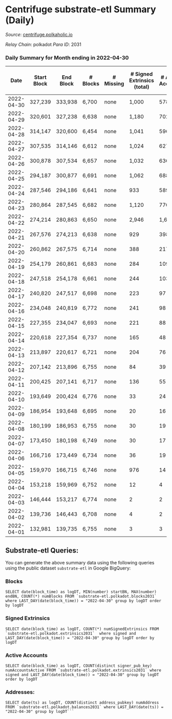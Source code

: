 # Centrifuge substrate-etl Summary (Daily)

_Source_: [centrifuge.polkaholic.io](https://centrifuge.polkaholic.io)

*Relay Chain*: polkadot
*Para ID*: 2031



### Daily Summary for Month ending in 2022-04-30


| Date | Start Block | End Block | # Blocks | # Missing | # Signed Extrinsics (total) | # Active Accounts | # Addresses with Balances | # Events | # Transfers | # XCM Transfers In | # XCM Transfers Out |
| ---- | ----------- | --------- | -------- | --------- | --------------------------- | ----------------- | ------------------------- | -------- | ----------- | ------------------ | ------------------- |
| 2022-04-30 | 327,239 | 333,938 | 6,700 | none  | 1,000 | 578 | 41,078 | 18,038 | 318 ($73,777.83) |   |   |
| 2022-04-29 | 320,601 | 327,238 | 6,638 | none  | 1,180 | 702 | 41,047 | 19,857 | 509 ($1,032,044) |   |   |
| 2022-04-28 | 314,147 | 320,600 | 6,454 | none  | 1,041 | 596 | 40,994 | 18,707 | 384 ($1,807.37) |   |   |
| 2022-04-27 | 307,535 | 314,146 | 6,612 | none  | 1,024 | 627 | 40,967 | 19,264 | 417 ($99,452.79) |   |   |
| 2022-04-26 | 300,878 | 307,534 | 6,657 | none  | 1,032 | 636 | 40,944 | 19,397 | 471 ($248,639) |   |   |
| 2022-04-25 | 294,187 | 300,877 | 6,691 | none  | 1,062 | 688 | 40,892 | 20,223 | 563 ($10,441.75) |   |   |
| 2022-04-24 | 287,546 | 294,186 | 6,641 | none  | 933 | 589 | 40,837 | 19,100 | 479 ($133,009) |   |   |
| 2022-04-23 | 280,864 | 287,545 | 6,682 | none  | 1,120 | 770 | 40,797 | 21,486 | 696 ($547,192) |   |   |
| 2022-04-22 | 274,214 | 280,863 | 6,650 | none  | 2,946 | 1,605 | 40,732 | 109,148 | 20,094 ($1,941,570) |   |   |
| 2022-04-21 | 267,576 | 274,213 | 6,638 | none  | 929 | 398 | 22,313 | 19,183 | 686 ($3,390,026) |   |   |
| 2022-04-20 | 260,862 | 267,575 | 6,714 | none  | 388 | 217 | 22,033 | 14,934 | 118 ($216,802) |   |   |
| 2022-04-19 | 254,179 | 260,861 | 6,683 | none  | 284 | 109 | 22,019 | 14,448 | 118 ($672,397) |   |   |
| 2022-04-18 | 247,518 | 254,178 | 6,661 | none  | 244 | 103 | 22,009 | 14,272 | 136 ($255.65) |   |   |
| 2022-04-17 | 240,820 | 247,517 | 6,698 | none  | 223 | 97 | 21,994 | 14,266 | 133 ($3,150.68) |   |   |
| 2022-04-16 | 234,048 | 240,819 | 6,772 | none  | 241 | 98 | 21,980 | 14,511 | 166 ($235,616) |   |   |
| 2022-04-15 | 227,355 | 234,047 | 6,693 | none  | 221 | 88 | 21,962 | 14,297 | 166 ($24,135,247) |   |   |
| 2022-04-14 | 220,618 | 227,354 | 6,737 | none  | 165 | 48 | 21,943 | 14,128 | 85 ($60,639.37) |   |   |
| 2022-04-13 | 213,897 | 220,617 | 6,721 | none  | 204 | 76 | 21,939 | 14,395 | 92 ($57,053.11) |   |   |
| 2022-04-12 | 207,142 | 213,896 | 6,755 | none  | 84 | 39 | 21,932 | 13,889 | 36 ($51,885.35) |   |   |
| 2022-04-11 | 200,425 | 207,141 | 6,717 | none  | 136 | 55 | 21,924 | 14,086 | 58 ($43,368.19) |   |   |
| 2022-04-10 | 193,649 | 200,424 | 6,776 | none  | 33 | 24 | 21,912 | 13,705 | 20  |   |   |
| 2022-04-09 | 186,954 | 193,648 | 6,695 | none  | 20 | 16 | 21,904 | 13,487 | 10 ($143,441) |   |   |
| 2022-04-08 | 180,199 | 186,953 | 6,755 | none  | 30 | 19 | 21,901 | 13,640 | 8 ($127.38) |   |   |
| 2022-04-07 | 173,450 | 180,198 | 6,749 | none  | 30 | 17 | 21,900 | 13,631 | 13 ($9,671.92) |   |   |
| 2022-04-06 | 166,716 | 173,449 | 6,734 | none  | 36 | 19 | 21,895 | 13,623 | 12 ($12,399.54) |   |   |
| 2022-04-05 | 159,970 | 166,715 | 6,746 | none  | 976 | 14 | 21,895 | 24,639 | 1 ($0.66) |   |   |
| 2022-04-04 | 153,218 | 159,969 | 6,752 | none  | 12 | 4 | 57 | 13,532 |   |   |   |
| 2022-04-03 | 146,444 | 153,217 | 6,774 | none  | 2 | 2 | 54 | 13,555 |   |   |   |
| 2022-04-02 | 139,736 | 146,443 | 6,708 | none  | 4 | 2 | 52 | 13,424 |   |   |   |
| 2022-04-01 | 132,981 | 139,735 | 6,755 | none  | 3 | 3 | 51 | 13,517 |   |   |   |

## Substrate-etl Queries:
You can generate the above summary data using the following queries using the public dataset `substrate-etl` in Google BigQuery:


### Blocks
```
SELECT date(block_time) as logDT, MIN(number) startBN, MAX(number) endBN, COUNT(*) numBlocks FROM `substrate-etl.polkadot.blocks2031`  where LAST_DAY(date(block_time)) = "2022-04-30" group by logDT order by logDT
```


### Signed Extrinsics
```
SELECT date(block_time) as logDT, COUNT(*) numSignedExtrinsics FROM `substrate-etl.polkadot.extrinsics2031`  where signed and LAST_DAY(date(block_time)) = "2022-04-30" group by logDT order by logDT
```


### Active Accounts
```
SELECT date(block_time) as logDT, COUNT(distinct signer_pub_key) numAccountsActive FROM `substrate-etl.polkadot.extrinsics2031` where signed and LAST_DAY(date(block_time)) = "2022-04-30" group by logDT order by logDT
```


### Addresses:
```
SELECT date(ts) as logDT, COUNT(distinct address_pubkey) numAddress FROM `substrate-etl.polkadot.balances2031` where LAST_DAY(date(ts)) = "2022-04-30" group by logDT```

